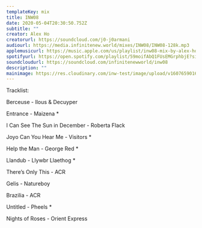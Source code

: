 ```yaml
---
templateKey: mix
title: INW08
date: 2020-05-04T20:30:50.752Z
subtitle: ""
creator: Alex Ho
creatorurl: https://soundcloud.com/j0-j0armani
audiourl: https://media.infinitenew.world/mixes/INW08/INW08-128k.mp3
applemusicurl: https://music.apple.com/us/playlist/inw08-mix-by-alex-ho/pl.u-8Da6CoP9xXE
spotifyurl: https://open.spotify.com/playlist/59moifAbQ1FUsEMGrphbjE?si=0aFky80qTUu4Jf-S4bm8IQ
soundcloudurl: https://soundcloud.com/infinitenewworld/inw08
description: ""
mainimage: https://res.cloudinary.com/inw-test/image/upload/v1607659016/inw-test-site/inw08.jpg
---
```

Tracklist:

Berceuse - Ilous & Decuyper

Entrance - Maizena *

I Can See The Sun in December - Roberta Flack

Joyo Can You Hear Me - Visitors *

Help the Man - George Red *

Llandub - Llywbr Llaethog *

There’s Only This - ACR

Gelis - Natureboy

Brazilia - ACR

Untitled - Pheels *

Nights of Roses - Orient Express
